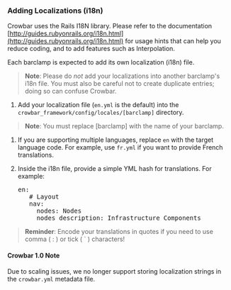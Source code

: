 ### Adding Localizations (i18n)

Crowbar uses the Rails I18N library.  Please refer to the documentation [http://guides.rubyonrails.org/i18n.html](http://guides.rubyonrails.org/i18n.html) for usage hints that can help you reduce coding, and to add features such as Interpolation.

Each barclamp is expected to add its own localization (i18n) file.
>**Note**: Please do _not_ add your localizations into another barclamp's i18n file.
You must also be careful not to create duplicate entries; doing so can confuse Crowbar.

1. Add your localization file (`en.yml` is the default) into the `crowbar_framework/config/locales/[barclamp]` directory.
>**Note**: You must replace [barclamp] with the name of your barclamp.

1. If you are supporting multiple languages, replace `en` with the target language code.  For example, use `fr.yml` if you want to provide French translations.

1. Inside the i18n file, provide a simple YML hash for translations. For example:

    <pre>en:
      # Layout
      nav:
        nodes: Nodes
        nodes_description: Infrastructure Components</pre>

>**Reminder**: Encode your translations in quotes if you need to use comma ( : ) or tick ( ` ) characters!

#### Crowbar 1.0 Note
Due to scaling issues, we no longer support storing localization strings in the `crowbar.yml` metadata file. 
